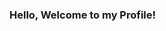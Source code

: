 ### Hello, Welcome to my Profile!
<!--
**The-Anonymous-Chicken/The-Anonymous-Chicken** is a ✨ _special_ ✨ repository because its `README.md` (this file) appears on your GitHub profile.




<details open>
  <summary>>၄About Me၃<</summary>
  <br>
  I am The Anonymous Chicken, Why?
  Because I am anonymous, and I guess I also like chickens.

</details>

<details open>
  <summary>More Arrows</summary>
  <br>
   

</details>

</details>

<details open>
  <summary> Even More Arrows...</summary>
  <br>

</details>

</details>

<details open>
  <summary>Even Even More Arrows...</summary>
  <br>

</details>
